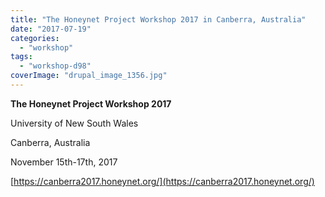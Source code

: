 ```yaml
---
title: "The Honeynet Project Workshop 2017 in Canberra, Australia"
date: "2017-07-19"
categories: 
  - "workshop"
tags: 
  - "workshop-d98"
coverImage: "drupal_image_1356.jpg"
---
```


**The Honeynet Project Workshop 2017**

University of New South Wales

Canberra, Australia

November 15th-17th, 2017

[https://canberra2017.honeynet.org/](https://canberra2017.honeynet.org/)
